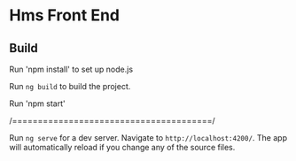 
# Hms Front End

## Build

Run 'npm install' to set up node.js

Run `ng build` to build the project. 

Run 'npm start' 

/=======================================/

Run `ng serve` for a dev server. Navigate to `http://localhost:4200/`. The app will automatically reload if you change any of the source files.

